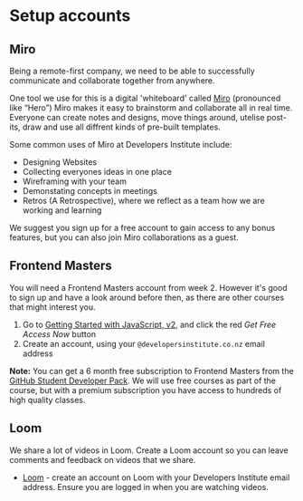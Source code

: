 # Setup accounts

## Miro

Being a remote-first company, we need to be able to successfully communicate and collaborate together from anywhere. 

One tool we use for this is a digital 'whiteboard' called [Miro](https://miro.com/) (pronounced like “Hero”)
Miro makes it easy to brainstorm and collaborate all in real time. Everyone can create notes and designs, move things around, utelise post-its, draw and use all diffrent kinds of pre-built templates.

Some common uses of Miro at Developers Institute include:

- Designing Websites
- Collecting everyones ideas in one place
- Wireframing with your team
- Demonstating concepts in meetings
- Retros (A Retrospective), where we reflect as a team how we are working and learning

We suggest you sign up for a free account to gain access to any bonus features, but you can also join Miro collaborations as a guest.

## Frontend Masters

You will need a Frontend Masters account from week 2. However it's good to sign up and have a look around before then, as there are other courses that might interest you.

1. Go to [Getting Started with JavaScript, v2](https://frontendmasters.com/courses/getting-started-javascript-v2/), and click the red _Get Free Access Now_ button
2. Create an account, using your `@developersinstitute.co.nz` email address

**Note:** You can get a 6 month free subscription to Frontend Masters from the [GitHub Student Developer Pack](https://education.github.com/pack). We will use free courses as part of the course, but with a premium subscription you have access to hundreds of high quality classes.

## Loom

We share a lot of videos in Loom. Create a Loom account so you can leave comments and feedback on videos that we share.

- [Loom](https://www.loom.com) - create an account on Loom with your Developers Institute email address. Ensure you are logged in when you are watching videos.


